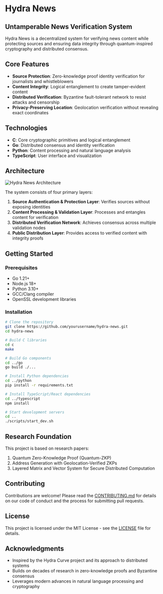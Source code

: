 # Hydra News

## Untamperable News Verification System

Hydra News is a decentralized system for verifying news content while protecting sources and ensuring data integrity through quantum-inspired cryptography and distributed consensus.

## Core Features

- **Source Protection**: Zero-knowledge proof identity verification for journalists and whistleblowers
- **Content Integrity**: Logical entanglement to create tamper-evident content
- **Distributed Verification**: Byzantine fault-tolerant network to resist attacks and censorship
- **Privacy-Preserving Location**: Geolocation verification without revealing exact coordinates

## Technologies

- **C**: Core cryptographic primitives and logical entanglement
- **Go**: Distributed consensus and identity verification
- **Python**: Content processing and natural language analysis
- **TypeScript**: User interface and visualization

## Architecture

![Hydra News Architecture](docs/architecture.png)

The system consists of four primary layers:

1. **Source Authentication & Protection Layer**: Verifies sources without exposing identities
2. **Content Processing & Validation Layer**: Processes and entangles content for verification
3. **Distributed Verification Network**: Achieves consensus across multiple validation nodes 
4. **Public Distribution Layer**: Provides access to verified content with integrity proofs

## Getting Started

### Prerequisites

- Go 1.21+
- Node.js 18+
- Python 3.10+ 
- GCC/Clang compiler
- OpenSSL development libraries

### Installation

```bash
# Clone the repository
git clone https://github.com/yourusername/hydra-news.git
cd hydra-news

# Build C libraries
cd c
make

# Build Go components
cd ../go
go build ./...

# Install Python dependencies
cd ../python
pip install -r requirements.txt

# Install TypeScript/React dependencies
cd ../typescript
npm install

# Start development servers
cd ..
./scripts/start_dev.sh
```

## Research Foundation

This project is based on research papers:

1. Quantum Zero-Knowledge Proof (Quantum-ZKP)
2. Address Generation with Geolocation-Verified ZKPs
3. Layered Matrix and Vector System for Secure Distributed Computation

## Contributing

Contributions are welcome! Please read the [CONTRIBUTING.md](CONTRIBUTING.md) for details on our code of conduct and the process for submitting pull requests.

## License

This project is licensed under the MIT License - see the [LICENSE](LICENSE) file for details.

## Acknowledgments

- Inspired by the Hydra Curve project and its approach to distributed systems
- Builds on decades of research in zero-knowledge proofs and Byzantine consensus
- Leverages modern advances in natural language processing and cryptography
